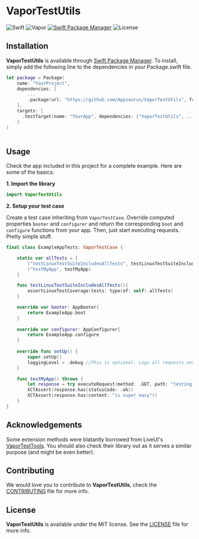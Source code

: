 # VaporTestUtils
![Swift](http://img.shields.io/badge/swift-4.1-brightgreen.svg)
![Vapor](http://img.shields.io/badge/vapor-3.0-brightgreen.svg)
[![Swift Package Manager](https://img.shields.io/badge/SPM-compatible-4BC51D.svg?style=flat)](https://swift.org/package-manager/)
![License](http://img.shields.io/badge/license-MIT-CCCCCC.svg)

## Installation

**VaporTestUtils** is available through [Swift Package Manager](https://swift.org/package-manager/). To install, simply add the following line to the dependencies in your Package.swift file.

```swift
let package = Package(
    name: "YourProject",
    dependencies: [
        ...
        .package(url: "https://github.com/Appsaurus/VaporTestUtils", from: "1.0.0"),
    ],
    targets: [
      .testTarget(name: "YourApp", dependencies: ["VaporTestUtils", ... ])
    ]
)
        
```
## Usage
Check the app included in this project for a complete example. Here are some of the basics:

**1. Import the library**

```swift
import VaporTestUtils
```

**2. Setup your test case**

Create a test case inheriting from `VaporTestCase`. Override computed properties `booter` and `configurer` and return the corresponding `boot` and `configure` functions from your app. Then, just start executing requests. Pretty simple stuff.

```swift
final class ExampleAppTests: VaporTestCase {

	static var allTests = [
		("testLinuxTestSuiteIncludesAllTests", testLinuxTestSuiteIncludesAllTests),
		("testMyApp", testMyApp)
	]

	func testLinuxTestSuiteIncludesAllTests(){
		assertLinuxTestCoverage(tests: type(of: self).allTests)
	}

	override var booter: AppBooter{
		return ExampleApp.boot
	}
	
	override var configurer: AppConfigurer{
		return ExampleApp.configure
	}
	
	override func setUp() {
		super.setUp()
		loggingLevel = .debug //This is optional. Logs all requests and responses to the console.
	}

	func testMyApp() throws {
		let response = try executeRequest(method: .GET, path: "testing-vapor-apps")
		XCTAssert(response.has(statusCode: .ok))
		XCTAssert(response.has(content: "is super easy"))
	}
}
```
## Acknowledgements

Some extension methods were blatantly borrowed from LiveUI's [VaporTestTools](https://github.com/LiveUI/VaporTestTools). You should also check their library out as it serves a similar purpose (and might be even better).

## Contributing

We would love you to contribute to **VaporTestUtils**, check the [CONTRIBUTING](https://github.com/Appsaurus/VaporTestUtils/blob/master/CONTRIBUTING.md) file for more info.

## License

**VaporTestUtils** is available under the MIT license. See the [LICENSE](https://github.com/Appsaurus/VaporTestUtils/blob/master/LICENSE.md) file for more info.
